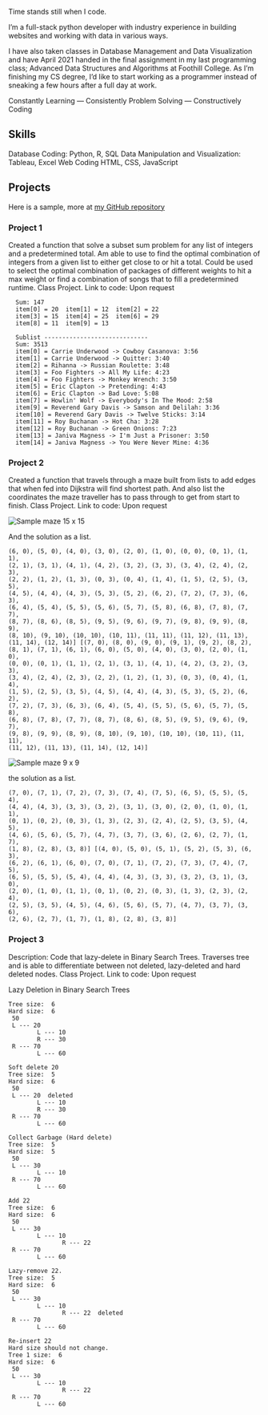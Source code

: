Time stands still when I code.

I’m a full-stack python developer with industry experience in building websites and working with data in various ways.

I have also taken classes in Database Management and Data Visualization and have April 2021 handed in the final assignment in my last programming class; Advanced Data Structures and Algorithms at Foothill College. As I’m finishing my CS degree, I’d like to start working as a programmer instead of sneaking a few hours after a full day at work.

Constantly Learning — Consistently Problem Solving — Constructively Coding

## Skills
Database Coding: Python, R, SQL
Data Manipulation and Visualization: Tableau, Excel
Web Coding HTML, CSS, JavaScript

## Projects
Here is a sample, more at [my GitHub repository](https://github.com/peayah)

### Project 1
Created a function that solve a subset sum problem for any list of integers and a predetermined total. Am able to use to find the optimal combination of integers from a given list to either get close to or hit a total. Could be used to select the optimal combination of packages of different weights to hit a max weight or find a combination of songs that to fill a predetermined runtime. 
Class Project. Link to code: Upon request

```Sublist ----------------------------- 
  Sum: 147
  item[0] = 20  item[1] = 12  item[2] = 22  
  item[3] = 15  item[4] = 25  item[6] = 29  
  item[8] = 11  item[9] = 13
  
  Sublist ----------------------------- 
  Sum: 3513
  item[0] = Carrie Underwood -> Cowboy Casanova: 3:56  
  item[1] = Carrie Underwood -> Quitter: 3:40  
  item[2] = Rihanna -> Russian Roulette: 3:48  
  item[3] = Foo Fighters -> All My Life: 4:23  
  item[4] = Foo Fighters -> Monkey Wrench: 3:50  
  item[5] = Eric Clapton -> Pretending: 4:43  
  item[6] = Eric Clapton -> Bad Love: 5:08  
  item[7] = Howlin' Wolf -> Everybody's In The Mood: 2:58  
  item[9] = Reverend Gary Davis -> Samson and Delilah: 3:36  
  item[10] = Reverend Gary Davis -> Twelve Sticks: 3:14  
  item[11] = Roy Buchanan -> Hot Cha: 3:28  
  item[12] = Roy Buchanan -> Green Onions: 7:23  
  item[13] = Janiva Magness -> I'm Just a Prisoner: 3:50  
  item[14] = Janiva Magness -> You Were Never Mine: 4:36
```

### Project 2
Created a function that travels through a maze built from lists to add edges that when fed into Dijkstra will find shortest path. And also list the coordinates the maze traveller has to pass through to get from start to finish. Class Project. Link to code: Upon request

![Sample maze 15 x 15](/assets/images/15x15.png)

And the solution as a list.

```[(7, 0), (8, 0), (9, 0), (9, 1), (9, 2), (8, 2), (8, 1), (7, 1), (6, 1), 
(6, 0), (5, 0), (4, 0), (3, 0), (2, 0), (1, 0), (0, 0), (0, 1), (1, 1), 
(2, 1), (3, 1), (4, 1), (4, 2), (3, 2), (3, 3), (3, 4), (2, 4), (2, 3), 
(2, 2), (1, 2), (1, 3), (0, 3), (0, 4), (1, 4), (1, 5), (2, 5), (3, 5), 
(4, 5), (4, 4), (4, 3), (5, 3), (5, 2), (6, 2), (7, 2), (7, 3), (6, 3), 
(6, 4), (5, 4), (5, 5), (5, 6), (5, 7), (5, 8), (6, 8), (7, 8), (7, 7), 
(8, 7), (8, 6), (8, 5), (9, 5), (9, 6), (9, 7), (9, 8), (9, 9), (8, 9), 
(8, 10), (9, 10), (10, 10), (10, 11), (11, 11), (11, 12), (11, 13), 
(11, 14), (12, 14)] [(7, 0), (8, 0), (9, 0), (9, 1), (9, 2), (8, 2), 
(8, 1), (7, 1), (6, 1), (6, 0), (5, 0), (4, 0), (3, 0), (2, 0), (1, 0), 
(0, 0), (0, 1), (1, 1), (2, 1), (3, 1), (4, 1), (4, 2), (3, 2), (3, 3), 
(3, 4), (2, 4), (2, 3), (2, 2), (1, 2), (1, 3), (0, 3), (0, 4), (1, 4), 
(1, 5), (2, 5), (3, 5), (4, 5), (4, 4), (4, 3), (5, 3), (5, 2), (6, 2), 
(7, 2), (7, 3), (6, 3), (6, 4), (5, 4), (5, 5), (5, 6), (5, 7), (5, 8), 
(6, 8), (7, 8), (7, 7), (8, 7), (8, 6), (8, 5), (9, 5), (9, 6), (9, 7), 
(9, 8), (9, 9), (8, 9), (8, 10), (9, 10), (10, 10), (10, 11), (11, 11), 
(11, 12), (11, 13), (11, 14), (12, 14)]
```

![Sample maze 9 x 9](/assets/images/9x9.png)

 the solution as a list.

```[(4, 0), (5, 0), (5, 1), (5, 2), (5, 3), (6, 3), (6, 2), (6, 1), (6, 0), 
(7, 0), (7, 1), (7, 2), (7, 3), (7, 4), (7, 5), (6, 5), (5, 5), (5, 4), 
(4, 4), (4, 3), (3, 3), (3, 2), (3, 1), (3, 0), (2, 0), (1, 0), (1, 1), 
(0, 1), (0, 2), (0, 3), (1, 3), (2, 3), (2, 4), (2, 5), (3, 5), (4, 5), 
(4, 6), (5, 6), (5, 7), (4, 7), (3, 7), (3, 6), (2, 6), (2, 7), (1, 7), 
(1, 8), (2, 8), (3, 8)] [(4, 0), (5, 0), (5, 1), (5, 2), (5, 3), (6, 3), 
(6, 2), (6, 1), (6, 0), (7, 0), (7, 1), (7, 2), (7, 3), (7, 4), (7, 5), 
(6, 5), (5, 5), (5, 4), (4, 4), (4, 3), (3, 3), (3, 2), (3, 1), (3, 0), 
(2, 0), (1, 0), (1, 1), (0, 1), (0, 2), (0, 3), (1, 3), (2, 3), (2, 4), 
(2, 5), (3, 5), (4, 5), (4, 6), (5, 6), (5, 7), (4, 7), (3, 7), (3, 6), 
(2, 6), (2, 7), (1, 7), (1, 8), (2, 8), (3, 8)]
```

### Project 3
Description: Code that lazy-delete in Binary Search Trees. Traverses tree and is able to differentiate between not deleted, lazy-deleted and hard deleted nodes. 
Class Project. Link to code: Upon request

Lazy Deletion in Binary Search Trees

```Populate:
Tree size:  6 
Hard size:  6
 50
 L --- 20
        L --- 10
        R --- 30
 R --- 70
        L --- 60

Soft delete 20
Tree size:  5 
Hard size:  6
 50
 L --- 20  deleted
        L --- 10
        R --- 30
 R --- 70
        L --- 60

Collect Garbage (Hard delete)
Tree size:  5 
Hard size:  5
 50
 L --- 30
        L --- 10
 R --- 70
        L --- 60

Add 22
Tree size:  6 
Hard size:  6
 50
 L --- 30
        L --- 10
               R --- 22
 R --- 70
        L --- 60

Lazy-remove 22.
Tree size:  5 
Hard size:  6
 50
 L --- 30
        L --- 10
               R --- 22  deleted
 R --- 70
        L --- 60

Re-insert 22
Hard size should not change.
Tree 1 size:  6 
Hard size:  6
 50
 L --- 30
        L --- 10
               R --- 22
 R --- 70
        L --- 60
```
